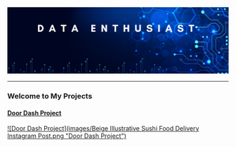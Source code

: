 <img src="images/BlueMarketingTitle_image.png?raw=true"/>

---

### Welcome to My Projects

#### [Door Dash Project](/bank)
<!--For this project I used Excel. Excel tools shown are functions (COUNT, MAX, AVERAGE, SUM, MIN). Scatter plots, histograms, advanced if-then formulas, pivot tables, and VLOOKUPs. This was my first time using Excel and I can see why it is still used as a data visualization tool.-->
<!--<img src="images/Beige Illustrative Sushi Food Delivery Instagram Post.png?raw=true"/>-->

[![Door Dash Project](images/Beige Illustrative Sushi Food Delivery Instagram Post.png "Door Dash Project")](https://www.linkedin.com/pulse/door-dash-case-study-using-excel-martin-deleon/?trackingId=GgZISrCVS62kg5z9Qcyp%2FA%3D%3D)

<!--
---
#### [Linked File Project](/files/Day 12 - 21 days to data.pdf)
<img src="images/21 Days To Data Challenge.png?raw=true"/>
For this project, I explored what a good analytics PowerPoint presentation should entail. It talks about main talking points, how to tie data to the business value, and much more. 
-->
<!--
---
#### [External Link Project](https://www.linkedin.com/pulse/what-i-learned-21-days-data-avery-smith)
[<img src="images/21 Days To Data Challenge What I've Learned Cover.png?raw=true"/>](https://www.linkedin.com/pulse/what-i-learned-21-days-data-avery-smith)
My final write up for Avery Smith's 21 Days To Data project covering New York City crime data. 

-->
<!--
---
#### [Education Project](https://www.linkedin.com/pulse/massachusetts-education-analysis-samantha-paul/)
[<img src="images/21 Days To Data Challenge What I've Learned Cover.png?raw=true"/>](https://www.linkedin.com/pulse/what-i-learned-21-days-data-avery-smith)
In this case study from Data Analytics Accelerator, I was prompted to analyze the State of Massachusetts education data. The main focuses were:
What schools are struggling the most?
How does class size affect college admission?
What are the top math schools in the state? 

---
-->
<!--
### Category Name 2

- [Project 1 Title](http://example.com/)
- [Project 2 Title](http://example.com/)
- [Project 3 Title](http://example.com/)
- [Project 4 Title](http://example.com/)
- [Project 5 Title](http://example.com/)

---
-->




